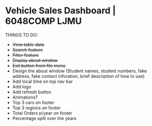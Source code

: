 # Vehicle Sales Dashboard | 6048COMP LJMU

THINGS TO DO:

- ~~View table data~~
- ~~Search feature~~
- ~~Filter feature~~
- ~~Display about window~~
- ~~Exit button from file menu~~
- Design the about window (Student names, student numbers, fake address, fake contact inforation, brief description of how to use)
- Add local time on top nav bar
- Add logo
- Add refresh button
- Animations?
- Top 3 cars on footer
- Top 3 regions on footer
- Total Orders p/year on footer
- Percentage split over the years